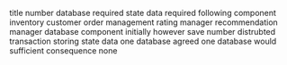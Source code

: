 title number database required state data required following component inventory customer order management rating manager recommendation manager database component initially however save number distrubted transaction storing state data one database agreed one database would sufficient consequence none